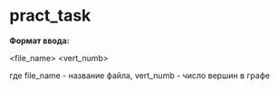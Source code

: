 # pract_task
**Формат ввода:**

  <file_name> <vert_numb>
  
где file_name - название файла, vert_numb - число вершин в графе

